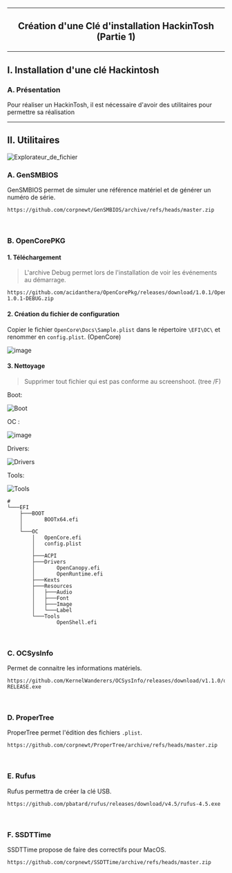------------------------------------------------------------------------------------------------------------------
## <p align='center'> Création d'une Clé d'installation HackinTosh (Partie 1) </p>

------------------------------------------------------------------------------------------------------------------
## I. Installation d'une clé Hackintosh
### A. Présentation
Pour réaliser un HackinTosh, il est nécessaire d'avoir des utilitaires pour permettre sa réalisation

------------------------------------------------------------------------------------------------------------------
## II. Utilitaires

![Explorateur_de_fichier](https://github.com/user-attachments/assets/5c77c983-94f6-46ba-867b-eb338c214cdd)

### A. GenSMBIOS
GenSMBIOS permet de simuler une référence matériel et de générer un numéro de série.
```
https://github.com/corpnewt/GenSMBIOS/archive/refs/heads/master.zip
```

<br />

### B. OpenCorePKG
#### 1. Téléchargement
> L'archive Debug permet lors de l'installation de voir les événements au démarrage.

```
https://github.com/acidanthera/OpenCorePkg/releases/download/1.0.1/OpenCore-1.0.1-DEBUG.zip
```

#### 2. Création du fichier de configuration 
Copier le fichier `OpenCore\Docs\Sample.plist` dans le répertoire `\EFI\OC\` et renommer en `config.plist`. (OpenCore)

![image](https://github.com/user-attachments/assets/514bb01c-b653-4705-9dc3-40bf297027bd)

#### 3. Nettoyage
> Supprimer tout fichier qui est pas conforme au screenshoot. (tree /F)

Boot:

![Boot](https://github.com/user-attachments/assets/f85f177f-7df7-4bfc-b6c4-bb9de17e8012)

OC :

![image](https://github.com/user-attachments/assets/ddb63988-b82b-479c-a625-6f07dc1639f8)

Drivers:

![Drivers](https://github.com/user-attachments/assets/ff36b091-6ed5-4e95-9438-90029434cb1d)

Tools:

![Tools](https://github.com/user-attachments/assets/6d37d831-77cf-4792-a535-945276e38a3a)

```
#
└───EFI
    ├───BOOT
    │       BOOTx64.efi
    │
    └───OC
        │   OpenCore.efi
        │   config.plist
        │
        ├───ACPI
        ├───Drivers
        │       OpenCanopy.efi
        │       OpenRuntime.efi
        ├───Kexts
        ├───Resources
        │   ├───Audio
        │   ├───Font
        │   ├───Image
        │   └───Label
        └───Tools
                OpenShell.efi
```


<br />

### C. OCSysInfo
Permet de connaitre les informations matériels.
```
https://github.com/KernelWanderers/OCSysInfo/releases/download/v1.1.0/ocsysinfo_win_x86_64-RELEASE.exe
```

<br />

### D. ProperTree
ProperTree permet l'édition des fichiers `.plist`.
```
https://github.com/corpnewt/ProperTree/archive/refs/heads/master.zip
```

<br />

### E. Rufus
Rufus permettra de créer la clé USB.
```
https://github.com/pbatard/rufus/releases/download/v4.5/rufus-4.5.exe
```

<br />

### F. SSDTTime
SSDTTime propose de faire des correctifs pour MacOS.
```
https://github.com/corpnewt/SSDTTime/archive/refs/heads/master.zip
```
